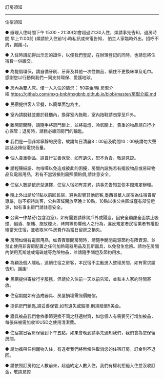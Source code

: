 訂房須知


-------------------------




住宿須知

● 辦理入住時間下午 15:00 - 21:30(如會超過21:30入住，煩請事先告知，退房時間 早上11:00前 (煩請於入住前1小時私訊或來電告知，
   怕主人家臨時外出，招呼不周，謝謝~)。
   
● 入住時請記得出示您的證件，以便我們登記，在辦理登記的同時，也請您將住宿費一併繳交。

● 為提倡環保，請自備牙刷、牙膏及其他一次性備品，續住不更換床單及毛巾。感謝您以行動與我們一同支持環保、愛護地球。

● 房內為雙人床。僅一人入住的情況： 50美金/晚  房型介紹:https://github.com/mxg-bnb/mxgbnb.github.io/blob/master/房型介紹.md

● 民宿提供客人早餐，以簡單面包為主。

● 室內請脫鞋並置於鞋櫃內，換穿室內拖鞋，室內拖鞋請勿穿至戶外。

● 離開房間時，請隨手將房門鎖上，並將電燈、冷氣關上，貴重的物品請自行小心保管；退房時，請務必繳回房門的鑰匙。

● 我們是一個非常寧靜的民宿，故請每日清晨8：00前及晚間10：00後請勿大聲談話及降低電視音量。

● 個人貴重物品、請自行妥善保管、如有遺失，恕不負責，敬請見諒。

● 請輕聲細語、勿喧嘩以免造成彼此的困擾，房間內設施若有擺設物品或易碎物品及電器用品，若有不當毀損則需照價賠償,請註意安全。

● 住宿人數請依房型選擇，住宿人宿如有差異，請事先告知並依本館規定辦理。

● 晚上外出請於11點以前回民宿，避免影響其他房客,墨西哥華人民宿為住宿貴賓專屬，恕不招待訪客，公共區域開放至晚上10點，10點以後公共區域僅有部份燈源，如有事出房門請註意安全。

● 公寓一律禁菸(包含浴室)，如有需要請移駕戶外或陽臺。因安全顧慮全面禁止吸煙、酗酒、聚賭、施放煙火、烤肉等影響他人之行為，違反規定者民宿業者有權拒絕當天住宿，並收取50%房費作為當日留房之損失。

● 房間如備有電器用品，如貴賓離開房間時，請隨手關閉電源節約有限資源。並禁止使用非客房配置之任何加熱電器用品及瓦斯器具，以免發生危險。請勿在房間內使用瓦斯爐或電磁爐等危險物品，並請隨手關燈及節約用水。

● 為顧及個人隱私，連續住宿之房客，本民宿不主動進入整理房間，如有需求請告知，謝謝!

● 民宿提供寄放行李服務，但請於入住前一天以前告知，並和主人家約時間寄放。

● 住宿期間如有造成器具、房屋損壞需照價賠償。

● 提供房門鎖匙,請妥善保管,如有遺失或毀損,則須賠償5美金。

● 寢具被品我們會依季節更換不同之舒適材質，如您個人有需要另行增加被品，每張床被需加收10USD之使用清潔費。

● 住宿當日客房保留到下午五點，如果會晚到請事先通知我們，我們會為您保留房間。

● 請勿攜帶任何寵物入住，有違者我們將無條件取消您的住宿訂房，訂金則不退回。

● 請依照訂房約定人數前來，超過約定人數入住，我們有權利拒絕入住並沒收訂金，敬請見諒




